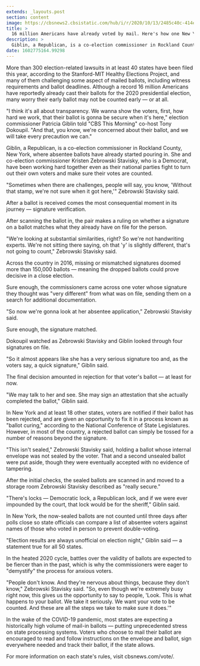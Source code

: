 ```yaml
--- 
extends: _layouts.post 
section: content 
image: https://cbsnews2.cbsistatic.com/hub/i/r/2020/10/13/2485c40c-414e-4bdb-aafa-a9af9f38e86c/thumbnail/1200x630/0161fae7614a0150d1f5c4cea2652a75/1013-ctm-caligopballots-565048-640x360.jpg 
title: > 
  16 million Americans have already voted by mail. Here's how one New York county is processing the ballots. 
description: > 
  Giblin, a Republican, is a co-election commissioner in Rockland County, New York, where absentee ballots have already started pouring in.We're not sitting there saying, oh that 'y' is slightly different, that's not going to count," Zebrowski Stavisky said.The final decision amounted in rejection for that voter's ballot — at least for now.After the initial checks, the sealed ballots are scanned in and moved to a storage room Zebrowski Stavisky described as "really secure."And they're nervous about things, because they don't know," Zebrowski Stavisky said. 
date: 1602775164.99298 
--- 
```

More than 300 election-related lawsuits in at least 40 states have been filed this year, according to the Stanford-MIT Healthy Elections Project, and many of them challenging some aspect of mailed ballots, including witness requirements and ballot deadlines. Although a record 16 million Americans have reportedly already cast their ballots for the 2020 presidential election, many worry their early ballot may not be counted early — or at all.

"I think it's all about transparency. We wanna show the voters, first, how hard we work, that their ballot is gonna be secure when it's here," election commissioner Patricia Giblin told "CBS This Morning" co-host Tony Dokoupil. "And that, you know, we're concerned about their ballot, and we will take every precaution we can."

Giblin, a Republican, is a co-election commissioner in Rockland County, New York, where absentee ballots have already started pouring in. She and co-election commissioner Kristen Zebrowski Stavisky, who is a Democrat, have been working hard together even as their national parties fight to turn out their own voters and make sure their votes are counted.

"Sometimes when there are challenges, people will say, you know, 'Without that stamp, we're not sure when it got here,'" Zebrowski Stavisky said.

After a ballot is received comes the most consequential moment in its journey — signature verification.

After scanning the ballot in, the pair makes a ruling on whether a signature on a ballot matches what they already have on file for the person.

"We're looking at substantial similarities, right? So we're not handwriting experts. We're not sitting there saying, oh that 'y' is slightly different, that's not going to count," Zebrowski Stavisky said.

Across the country in 2016, missing or mismatched signatures doomed more than 150,000 ballots — meaning the dropped ballots could prove decisive in a close election.

Sure enough, the commissioners came across one voter whose signature they thought was "very different" from what was on file, sending them on a search for additional documentation.

"So now we're gonna look at her absentee application," Zebrowski Stavisky said.

Sure enough, the signature matched.

Dokoupil watched as Zebrowski Stavisky and Giblin looked through four signatures on file.

"So it almost appears like she has a very serious signature too and, as the voters say, a quick signature," Giblin said.

The final decision amounted in rejection for that voter's ballot — at least for now.

"We may talk to her and see. She may sign an attestation that she actually completed the ballot," Giblin said.

In New York and at least 18 other states, voters are notified if their ballot has been rejected, and are given an opportunity to fix it in a process known as "ballot curing," according to the National Conference of State Legislatures. However, in most of the country, a rejected ballot can simply be tossed for a number of reasons beyond the signature.

"This isn't sealed," Zebrowski Stavisky said, holding a ballot whose internal envelope was not sealed by the voter. That and a second unsealed ballot were put aside, though they were eventually accepted with no evidence of tampering.

After the initial checks, the sealed ballots are scanned in and moved to a storage room Zebrowski Stavisky described as "really secure."

"There's locks — Democratic lock, a Republican lock, and if we were ever impounded by the court, that lock would be for the sheriff," Giblin said.

In New York, the now-sealed ballots are not counted until three days after polls close so state officials can compare a list of absentee voters against names of those who voted in person to prevent double-voting.

"Election results are always unofficial on election night," Giblin said — a statement true for all 50 states.

In the heated 2020 cycle, battles over the validity of ballots are expected to be fiercer than in the past, which is why the commissioners were eager to "demystify" the process for anxious voters.

"People don't know. And they're nervous about things, because they don't know," Zebrowski Stavisky said. "So, even though we're extremely busy right now, this gives us the opportunity to say to people, 'Look. This is what happens to your ballot. We take it seriously. We want your vote to be counted. And these are all the steps we take to make sure it does.'"

In the wake of the COVID-19 pandemic, most states are expecting a historically high volume of mail-in ballots — putting unprecedented stress on state processing systems. Voters who choose to mail their ballot are encouraged to read and follow instructions on the envelope and ballot, sign everywhere needed and track their ballot, if the state allows.

For more information on each state's rules, visit cbsnews.com/vote/.